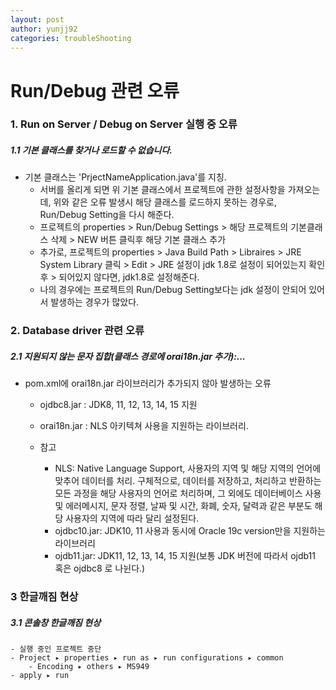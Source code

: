 ```yaml
---
layout: post
author: yunjj92
categories: troubleShooting
---
```

# Run/Debug 관련 오류
### 1. Run on Server / Debug on Server 실행 중 오류 
##### 1.1  기본 클래스를 찾거나 로드할 수 없습니다. 
- 기본 클래스는 'PrjectNameApplication.java'를 지칭.
    - 서버를 올리게 되면 위 기본 클래스에서 프로젝트에 관한 설정사항을 가져오는데, 위와 같은 오류 발생시 해당 클래스를 로드하지 못하는 경우로, Run/Debug Setting을 다시 해준다. 
    - 프로젝트의 properties > Run/Debug Settings > 해당 프로젝트의 기본클래스 삭제 > NEW 버튼 클릭후 해당 기본 클래스 추가 
    - 추가로, 프로젝트의 properties > Java Build Path > Libraires > JRE System Library 클릭 > Edit > JRE 설정이 jdk 1.8로 설정이 되어있는지 확인 후 > 되어있지 않다면, jdk1.8로 설정해준다. 
    - 나의 경우에는 프로젝트의 Run/Debug Setting보다는 jdk 설정이 안되어 있어서 발생하는 경우가 많았다. 
### 2. Database driver 관련 오류 
##### 2.1 지원되지 않는 문자 집합(클래스 경로에 orai18n.jar 추가):... 
- pom.xml에 orai18n.jar 라이브러리가 추가되지 않아 발생하는 오류
    - ojdbc8.jar
         : JDK8, 11, 12, 13, 14, 15 지원
    
    - orai18n.jar
        : NLS 아키텍쳐 사용을 지원하는 라이브러리. 

    - 참고
        - NLS: Native Language Support, 사용자의 지역 및 해당 지역의 언어에 맞추어 데이터를 처리. 구체적으로, 데이터를 저장하고, 처리하고 반환하는 모든 과정을 해당 사용자의 언어로 처리하며, 그 외에도 데이터베이스 사용 및 에러메시지, 문자 정렬, 날짜 및 시간, 화폐, 숫자, 달력과 같은 부분도 해당 사용자의 지역에 따라 달리 설정된다. 
        - ojdbc10.jar: JDK10, 11 사용과 동시에 Oracle 19c version만을 지원하는 라이브러리
        - ojdb11.jar: JDK11, 12, 13, 14, 15 지원(보통 JDK 버전에 따라서 ojdb11 혹은 ojdbc8 로 나뉜다.)  

  
### 3  한글깨짐 현상
##### 3.1 콘솔창 한글깨짐 현상 
    - 실행 중인 프로젝트 중단 
    - Project ▸ properties ▸ run as ▸ run configurations ▸ common
        - Encoding ▸ others ▸ MS949
    - apply ▸ run 
    